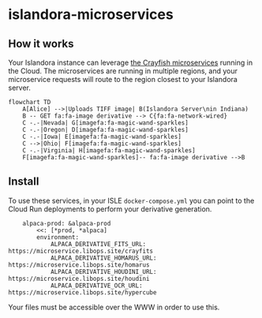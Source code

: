 # islandora-microservices

## How it works

Your Islandora instance can leverage [the Crayfish microservices](https://github.com/islandora/crayfish) running in the Cloud. The microservices are running in multiple regions, and your microservice requests will route to the region closest to your Islandora server.

```mermaid
flowchart TD
    A[Alice] -->|Uploads TIFF image| B(Islandora Server\nin Indiana)
    B -- GET fa:fa-image derivative --> C{fa:fa-network-wired}
    C -.-|Nevada| G[imagefa:fa-magic-wand-sparkles]
    C -.-|Oregon| D[imagefa:fa-magic-wand-sparkles]
    C -.-|Iowa| E[imagefa:fa-magic-wand-sparkles]
    C -->|Ohio| F[imagefa:fa-magic-wand-sparkles]
    C -.-|Virginia| H[imagefa:fa-magic-wand-sparkles]
    F[imagefa:fa-magic-wand-sparkles]-- fa:fa-image derivative -->B
```

## Install

To use these services, in your ISLE `docker-compose.yml` you can point to the Cloud Run deployments to perform your derivative generation.

```
    alpaca-prod: &alpaca-prod
        <<: [*prod, *alpaca]
        environment:
            ALPACA_DERIVATIVE_FITS_URL: https://microservice.libops.site/crayfits
            ALPACA_DERIVATIVE_HOMARUS_URL: https://microservice.libops.site/homarus
            ALPACA_DERIVATIVE_HOUDINI_URL: https://microservice.libops.site/houdini
            ALPACA_DERIVATIVE_OCR_URL: https://microservice.libops.site/hypercube
```

Your files must be accessible over the WWW in order to use this.

